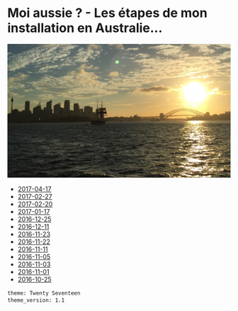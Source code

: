 # Moi aussie ? - Les étapes de mon installation en Australie...

![](header_media.png)

- [2017-04-17](20170417)
- [2017-02-27](20170227)
- [2017-02-20](20170220)
- [2017-01-17](20170117)
- [2016-12-25](20161225)
- [2016-12-11](20161211)
- [2016-11-23](20161123)
- [2016-11-22](20161122)
- [2016-11-11](20161111)
- [2016-11-05](20161105)
- [2016-11-03](20161103)
- [2016-11-01](20161101)
- [2016-10-25](20161025)

```
theme: Twenty Seventeen
theme_version: 1.1
```